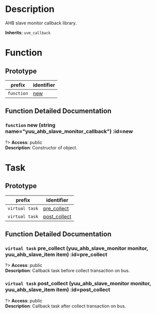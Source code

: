 # Description

AHB slave monitor callback library.  

**Inherits**: ``uvm_callback``

# Function

## Prototype

| prefix | identifier |
| - | - |
| `function` | [new](#new) |

## Function Detailed Documentation

### `function` new (string name="yuu_ahb_slave_monitor_callback") :id=new

?> **Access**: public  
**Description**: Constructor of object.  


# Task

## Prototype

| prefix | identifier |
| - | - |
| `virtual task` | [pre_collect](#pre_collect) |
| `virtual task` | [post_collect](#post_collect) |

## Function Detailed Documentation

### `virtual task` pre_collect (yuu_ahb_slave_monitor monitor, yuu_ahb_slave_item item) :id=pre_collect

?> **Access**: public  
**Description**: Callback task before collect transaction on bus.  


### `virtual task` post_collect (yuu_ahb_slave_monitor monitor, yuu_ahb_slave_item item) :id=post_collect

?> **Access**: public  
**Description**: Callback task after collect transaction on bus.  


